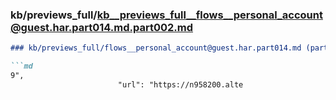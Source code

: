 ### kb/previews_full/kb__previews_full__flows__personal_account@guest.har.part014.md.part002.md

```md
### kb/previews_full/flows__personal_account@guest.har.part014.md (part 002)

```md
9",
                        "url": "https://n958200.alte
```

```

```
